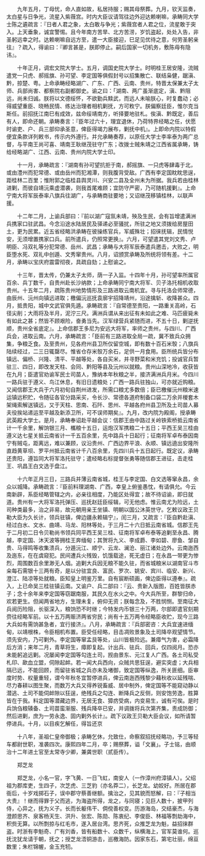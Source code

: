 <!-- { "loadSidebar": true } -->
　　九年五月，丁母忧，命人直如故，私居持服；赐其母祭葬。九月，钦天监奏，太白星与日争光，流星入紫薇宫。时内大臣议请驾往边外迎达赖喇嘛，承畴同大学士陈之遴疏言：『日者人君之象，太白敢与争光；紫薇宫者人君之位，流星敢于突入。上天垂象，诚宜警惕。且今年南方苦旱、北方苦涝，岁饥盗起，处处入告，非圣躬远幸之时。达赖喇嘛自远方至，遣一大臣接迎，巳足见优待之意，何劳圣躬亲往』？疏入，得谕曰：『卿言甚是，朕即停止。嗣后国家一切机务，敷陈毋有隐讳』。

　　十年正月，调宏文院大学士。五月，调国史院大学士。时明桂王居安隆，流贼遣党一只虎、郝摇旗、孙可望、李定国等俱假封号以招集散亡、联结枭健，踞滇、黔，掠楚、粤。上命承畴经略湖广、广东、广西、云南、贵州，特晋太保兼太子太师、兵部尚害、都察院右副都御史。谕之曰：「湖南、两广虽渐底定，滇、黔阻远，尚未归诚。朕将以文德绥怀，不欲勤兵黩武，而远人未喻朕心，时复蠢动；必得威望重臣、晓畅民情、练达治理者相机剿抚，方可敉宁。朕偏察廷臣，惟尔克当斯任。前招抚江南巳有成效，兹命绥靖南方，听择要地驻札。俟滇、黔既定，善后有人，即命还朝。承畴奏言：『臣年过六十，理宜退休，乃荷特界经略之任，伏愿时谕吏、户、兵三部仰承圣意，俾臣得竭力展布，剿抚中机』。上即命内院以特假便宜条款详列敕书，传示内外遵行。并允承畴奏荐，以原任大学士李率泰为两广总督，与平南王尚可喜、靖南王耿继茂驻守广东；改拨士贼朱靖之江西省属承畴，铸给经略湖广、江西、云南、贵州内院大学士印。

　　十一月，承畴疏言：『湖南有孙可望抗拒于南，郝摇旗、一只虎等肆毒于北，或由澧州而犯常德、或由岳州而犯湘潭，则我腹背受敌。广西有李定国眈眈思逞，距桂林二百里；惟附郭之临桂县舆灵川、兴安二县及全州未为所据。我兵若由桂林进剿，而彼自靖沅乘虚潜袭，则我首尾难顾；宜防守严密，乃可随机援剿』。上命宁南大将军辰泰率八旗兵往湖广，与承畴商驻要地；又诏继茂移镇桂林，以联声援。

　　十二年二月，上谕兵部曰：『前以湖广寇氛未靖，殃及生民，会有旨增遣满洲兵携家口驻武昌。今念沿途水陆居民及驿递必至骚扰，所驻之地又须拨给房屋田土，更为民累。近五省经略洪承畴在彼操练官兵，军威殊壮；招徕抚辑，民情悦安，无须增置携家口兵。前所遣兵，仍照常更换』。六月，可望遣其党刘文秀、卢明臣、冯双礼等分犯常德、岳州、武昌；承畴与大将军辰泰遣兵邀击，大败之，明臣堕水死、双礼中创遁、文秀窜贵州。八月，诏颁赏承畴及所统将领有差。十二月，承畴以宝庆府震雷彻夜，具疏自劾；上慰谕之。

　　十三年，晋太传，仍兼太子太师，荫一子入监。十四年十月，孙可望率所属官百余、兵丁数千，自贵州赴长沙纳款；上命承畴同宁南大将军、贝子洛托相机收取贵州。十五年二月，疏陈贵州地势情形及三路进取云南机宜。寻与托洛会师常德，由辰州、沅州向镇远进取；檄偏沅巡抚袁廓宇招降靖州，沿途擒斩、收降甚众。四月，抵贵阳，城中文武官俱先遁。承畴疏言：『自常德至贵阳，一路重关高岭，石径尖削；大雨将及半月，泥泞三尺。满洲兵谓从来出征有未如此之难、马匹疲毙未有如此之甚；然皆不顾艰险，奋勇当先。汉军绿营兵紧随而进，不五十日，剿逆抚顺，贵州全省底定』。上命信郡王多尼为安远大将军，率师之贵州，与四川、广西兵会，进取云南。六月，承畴疏言：「臣前有三路进取全局一疏，冀不致兵众拥集，争粮乏食。及至贵州，见各府州县卫所仅留空城，即有数十百石米彀；八旗兵陆续经过，二三日辄罄尽。惟省仓存米彀万余石，足供一月食用。臣所统兵皆分布镇远、偏桥、兴隆、清平、平越等处，各自买米，并寻野菜和米充饥；投诚官兵暂驻三、四日，即改发天柱、会同、黔阳等县及沅州以就粮。贵州山深地冷，收获皆在九月；臣遣官劝谕军民士司苗人，豫纳本年秋粮之半，接济满洲兵月米。今四川一路兵驻于遵义、鸟江休息，有旧日遗粮处；广西一路兵驻独山，可亦就近购粮。又闻信郡王大兵于六月初旬自荆州进发，所需口粮尤多数倍；臣已檄催沅州粮米速运镇远积贮，令随征各官分路采买，令长沙、常德各道府制备口袋二万余并椶套木架绳索解送镇远，又于天柱、思南、石阡、思州、平越各府州县卫所及土司苗人募夫役挨站递运至平越及新添卫所，可不误师期矣』。九月，改内院为殿阁，授承畴武英殿大学士。是月，承畴奉诏赴平越会议：信郡王由中路过关岭铁索桥抵云南省计一千余里，解饷银三月、欈粮十五日，运炮汉军携粮二十五日；平西王吴三桂由遵义达七星关抵云南省计一千五百余里，先中路兵十日起行；征南将军卓布泰因南宁有贼屯，距离远，难以兼顾，议沿贵州、广西边界平浪、永顺、镇远遶出安隆所直趋黄草坝、罗平州抵云南省计千八百余里，先四川兵十五日起行。既定议，承畴还贵阳，遵旨同大将军洛托驻守；遣经略右标提督张勇等随信郡王进征，击走桂王、巩昌王白文选于盘江。

　　十六年正月三日，三路兵并薄云南省城，桂王与李定国、白文选等窜永昌，余众以城降。承畴疏言：『臣前料理湖南、广西，幸皇上俯鉴愚忱，有请俱允。今云南新辟，系臣经略管辖之内，必亲往相度，乃能区处得宜；故不待诏谕，即日就道。贵州有一大将军洛托弹压、巡抚赵廷臣绥辑，可无他虑。惟云南尤为险远，土司种类最多，治之非易，故元朝用亲王坐镇、明朝以国公沐英世守。乞敕议政王贝勒大臣为久长计，领兵驻镇，俾边疆永赖辑宁』，闰三月，又疏言：『臣自黔赴滇、经过白水、文水、曲靖、马龙、阳林等处，于三月二十六日抵云南省城。信郡王先于二月初二日令贝勒尚书领兵同平西王吴三桂、征南将军卓布泰等追剿至永昌、腾越，李定国、沐天波等拥桂王奔缅甸；其贺将九义、李成爵、李如碧、廖鱼、邹自贵、马得鸣等收集溃兵，分遁沅江、顺宁、云龙、澜沧、丽江诸处边外。云南迤西及迤东，在在虞窥犯。民间遭兵火残毁，饥饿载途，死无虚日；在永昌一带更为惨烈，周围数百余里渺无人烟。追剿大兵因无粮不能久驻，而省城粮米以湖南官斗市籴每石需银十三两有奇，是以分驻宜良、富民、罗次、姚安、宾川、临安、新兴、澄江、陆凉等处就粮。臣知皇上明鉴万里。自有宸断硕画，俾边臣得以遵奉』。疏入，上已命吴三桂驻镇云南。又谕户、兵二部曰：『云、贵新入版图，百姓皆朕赤子；念十余年来李定国等窃踞南服，其民久在水火之中。今大兵所至，群黎归命，欢若更生。但闻两省地方，生理未复，俯仰无资；朕每念及，不胜悯恻。至南征大兵阅历险阻，长驱深入，粮饷恐不时继；今特发内币银三十万两，尔部即遣官刻期赍往经略军前。以十五万两赈济两省穷民；尚有十五万两令经略臣收贮，现今三路大兵如有需饷甚急者，宜行接济』。八月，承畴疏言：『兵部密咨：大兵宜速进缅甸，以靖根株，令臣相机布置。臣受任经略，目击凋败景象及土司降卒观望情节。须先安内，乃可剿外。李定国等窜孟艮等处，山川皆极险远。兼瘴气为害，必霜降后方消；来年二月，青草将生，瘴即复起。计出兵、驻兵、回兵，仅四阅月。恐亦未能躬追远剿。况屡闻李定国等勾连土司，觊由景东、元江复人广西。各土司私受札印、歃血立盟，伺隙起衅。若一闻大兵西向，众贼共思狂逞，避实突虚；大兵相隔已远，不能回顾，而留驻省城之兵亦未及堵御，致定国等纵逸，所关匪细。臣审度时势、权量重轻，谓今年秋冬宜暂停进兵，俾云南迤西残黎少藉秋收以延残喘、尽力春耕以图生聚，而数万大兵又得养锐畜威、居中制外，俾定国等不能窥动静以潜逃、土司不能伺衅隙以狂逞，绝残兵之勾连、断降兵之反侧，则安饱劳逸，胜算皆在于我。料定国等潜藏边界，无居无食、獐疠受病，内变易生，诚有可俟。是时兵饷刍粮辏备、土司苗蛮渐服、残兵降卒已安，并调拨将兵次第齐集，责成防御；然后进剿，庶为一劳永逸、固内剿外长计』。疏下议政王贝勒大臣会议，如所请暂停进兵。十月，以目疾乞解任，得旨还京

　　十八年，圣祖仁皇帝御极；承畴乞休，允致仕，命察叙招抚经略功，予三等轻车都尉世职，准袭四次。康熙四年二月，卒；赐祭葬，谥「文襄」。子士铭，由顺治十二年进土官至太常寺少卿，兼龚世职（贰臣传）。

　　郑芝龙

　　郑芝龙，小名一官，字飞黄、一日飞虹，南安人（一作漳州府漳镇人）。父绍祖为郡库吏，生四子，次芝虎、三芝豹（亦名莽二），长芝龙。幼姣好。所居在郡衙后，十岁戏掷石子，误中郡守蔡善继额。擒治之，见其貌而怒解，曰：『子相当大贵』！继而得罪于父而逃，为海盗所得，龙之，与同寝；见巨人数十，披甲列侍，心异之，抚为义子。长而长躯伟干、倜傥善权变。历游海岛，交结豪杰，与海澄颜思齐、泉客杨天生、洪升、张宏、陈勋、陈衷纪、李俊臣、林福等剽劫海中，积赀无算。以所剽掠与红毛市，遂入居台湾。思齐死，众推芝龙为魁，益招徕群盗。时浙有李魁奇、广有刘香，皆有船数十、众数千，纵横海上，官军莫谁何。巡抚沈犹龙请于朝，抚之；授芝龙浯铜游击，巡檄海防。因家东石，第宅壮丽，绵亘数里；朱栏锦幄，金玉充牣。

